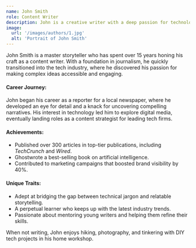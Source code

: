 ```yaml
---
name: John Smith
role: Content Writer
description: John is a creative writer with a deep passion for technology and innovation. With years of experience exploring the ever-evolving tech landscape, he brings complex concepts to life through engaging and accessible storytelling. From groundbreaking advancements in artificial intelligence to the latest trends in sustainable design, John’s work connects readers with the ideas shaping the future. His unique blend of curiosity, clarity, and creativity makes his writing both informative and inspiring.
image:
  url: '/images/authors/1.jpg'
  alt: 'Portrait of John Smith'
---
```




John Smith is a master storyteller who has spent over 15 years honing his craft as a content writer. With a foundation in journalism, he quickly transitioned into the tech industry, where he discovered his passion for making complex ideas accessible and engaging.

#### Career Journey:
John began his career as a reporter for a local newspaper, where he developed an eye for detail and a knack for uncovering compelling narratives. His interest in technology led him to explore digital media, eventually landing roles as a content strategist for leading tech firms.

#### Achievements:
- Published over 300 articles in top-tier publications, including *TechCrunch* and *Wired*.
- Ghostwrote a best-selling book on artificial intelligence.
- Contributed to marketing campaigns that boosted brand visibility by 40%.

#### Unique Traits:
- Adept at bridging the gap between technical jargon and relatable storytelling.
- A perpetual learner who keeps up with the latest industry trends.
- Passionate about mentoring young writers and helping them refine their skills.

When not writing, John enjoys hiking, photography, and tinkering with DIY tech projects in his home workshop.

